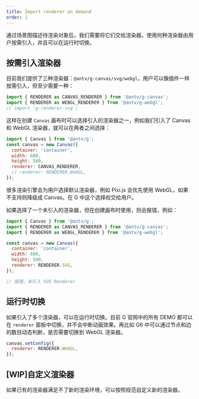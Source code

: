 ```yaml
---
title: Import renderer on demand
order: 1
---
```


通过场景图描述待渲染对象后，我们需要将它们交给渲染器。使用何种渲染器由用户按需引入，并且可以在运行时切换。

## 按需引入渲染器

目前我们提供了三种渲染器：`@antv/g-canvas/svg/webgl`，用户可以像插件一样按需引入，但至少需要一种：

```js
import { RENDERER as CANVAS_RENDERER } from '@antv/g-canvas';
import { RENDERER as WEBGL_RENDERER } from '@antv/g-webgl';
// import 'g-renderer-svg';
```

这样在创建 `Canvas` 画布时可以选择引入的渲染器之一，例如我们引入了 Canvas 和 WebGL 渲染器，就可以在两者之间选择：

```js
import { Canvas } from '@antv/g';
const canvas = new Canvas({
  container: 'container',
  width: 600,
  height: 500,
  renderer: CANVAS_RENDERER,
  // renderer: RENDERER.WebGL,
});
```

很多渲染引擎会为用户选择默认渲染器，例如 Pixi.js 会优先使用 WebGL，如果不支持则降级成 Canvas。在 G 中这个选择权交给用户。

如果选择了一个未引入的渲染器，但在创建画布时使用，则会报错，例如：

```js
import { Canvas } from '@antv/g';
import { RENDERER as CANVAS_RENDERER } from '@antv/g-canvas';
import { RENDERER as WEBGL_RENDERER } from '@antv/g-webgl';

const canvas = new Canvas({
  container: 'container',
  width: 600,
  height: 500,
  renderer: RENDERER.SVG,
});

// 报错，未引入 SVG Renderer
```

## 运行时切换

如果引入了多个渲染器，可以在运行时切换。目前 G 官网中的所有 DEMO 都可以在 `renderer` 面板中切换，并不会中断动画效果。再比如 G6 中可以通过节点和边的数目动态判断，是否需要切换到 WebGL 渲染器。

```js
canvas.setConfig({
  renderer: RENDERER.WebGL,
});
```

## [WIP]自定义渲染器

如果已有的渲染器满足不了新的渲染环境，可以按照规范自定义新的渲染器。
